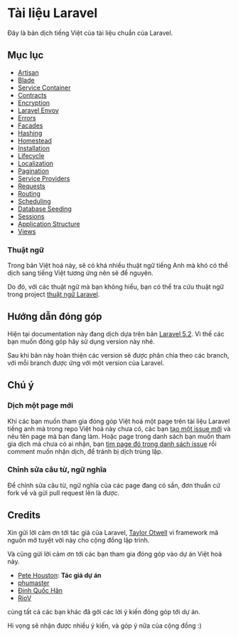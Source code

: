 # Tài liệu Laravel

Đây là bản dịch tiếng Việt của tài liệu chuẩn của Laravel.

## Mục lục

* [Artisan](artisan.md)
* [Blade](blade.md)
* [Service Container](container.md)
* [Contracts](contracts.md)
* [Encryption](encryption.md)
* [Laravel Envoy](envoy.md)
* [Errors](errors.md)
* [Facades](facades.md)
* [Hashing](hashing.md)
* [Homestead](homestead.md)
* [Installation](installation.md)
* [Lifecycle](lifecycle.md)
* [Localization](localization.md)
* [Pagination](pagination.md)
* [Service Providers](providers.md)
* [Requests](requests.md)
* [Routing](routing.md)
* [Scheduling](scheduling.md)
* [Database Seeding](seeding.md)
* [Sessions](session.md)
* [Application Structure](structure.md)
* [Views](views.md)

### Thuật ngữ

Trong bản Việt hoá này, sẽ có khá nhiều thuật ngữ tiếng Anh mà khó có thể dịch sang tiếng Việt tương ứng nên sẽ để nguyên.

Do đó, với các thuật ngữ mà bạn không hiểu, bạn có thể tra cứu thuật ngữ trong project [thuật ngữ Laravel](https://github.com/petehouston/thuat-ngu-laravel).

## Hướng dẫn đóng góp

Hiện tại documentation này đang dịch dựa trên bản [Laravel 5.2](https://github.com/laravel/docs/tree/5.2). Vì thế các bạn muốn đóng góp hãy sử dụng version này nhé.

Sau khi bản này hoàn thiện các version sẽ được phân chia theo các branch, với mỗi branch được ứng với một version của Laravel.


## Chú ý

### Dịch một page mới

Khi các bạn muốn tham gia đóng góp Việt hoá một page trên tài liệu Laravel tiếng anh mà trong repo Việt hoá này chưa có, các bạn [tạo một issue mới](https://github.com/petehouston/laravel-docs-vn/issues) và nêu tên page mà bạn đang làm. Hoặc page trong danh sách bạn muốn tham gia dịch mà chưa có ai nhận, bạn [tìm page đó trong danh sách issue](https://github.com/petehouston/laravel-docs-vn/issues) rồi comment muốn nhận dịch, để tránh bị dịch trùng lặp.

### Chỉnh sửa câu từ, ngữ nghĩa

Để chỉnh sửa câu từ, ngữ nghĩa của các page đang có sắn, đơn thuẩn cứ fork về và gửi pull request lên là được.

## Credits

Xin gửi lời cảm ơn tới tác giả của Laravel, [Taylor Otwell](https://github.com/taylorotwell) vì framework mã nguồn mở tuyệt vời này cho cộng đồng lập trình.

Và cũng gửi lời cảm ơn tới các bạn tham gia đóng góp vào dự án Việt hoá này.

* [Pete Houston](https://github.com/petehouston): **Tác giả dự án**
* [phumaster](https://github.com/phumaster)
* [Đinh Quốc Hân](https://github.com/dinhquochan)
* [RioV](https://github.com/RioV)

cùng tất cả các bạn khác đã gởi các lời ý kiến đóng góp tới dự án.

Hi vọng sẽ nhận được nhiều ý kiến, và góp ý nữa của cộng đồng :)
